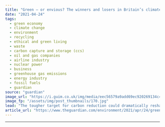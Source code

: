```yaml
---
title: "Green – or envious? The winners and losers in Britain’s climate change plan"
date: "2021-04-24"
tags: 
  - green economy
  - climate change
  - environment
  - recycling
  - ethical and green living
  - waste
  - carbon capture and storage (ccs)
  - oil and gas companies
  - airline industry
  - nuclear power
  - business
  - greenhouse gas emissions
  - energy industry
  - fossil fuels
  - guardian
source: "guardian"
image_url: "https://i.guim.co.uk/img/media/eec56579a9add69ec920269134c4275fa9d4cdd8/0_232_3500_2101/master/3500.jpg?width=460&quality=85&auto=format&fit=max&s=7bcb71a9f8ab5e816aeff1cb4e286a7a"
image_fp: "/assets/img/post_thumbnails/170.jpg"
lead: "The tougher target for carbon reduction could dramatically reshape the fortunes of several industries – for better or worseBoris Johnson’s plan to accelerate the UK’s climate ambitions over the next 15 years, revealed last week, will hasten progress ..."
article_url: "https://www.theguardian.com/environment/2021/apr/24/green-or-envious-the-winners-and-losers-in-britains-climate-change-plan"
---
```


---
